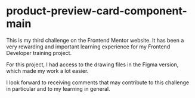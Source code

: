 # product-preview-card-component-main
 This is my third challenge on the Frontend Mentor website. It has been a very rewarding and important learning experience for my Frontend Developer training project.

For this project, I had access to the drawing files in the Figma version, which made my work a lot easier.

I look forward to receiving comments that may contribute to this challenge in particular and to my learning in general.